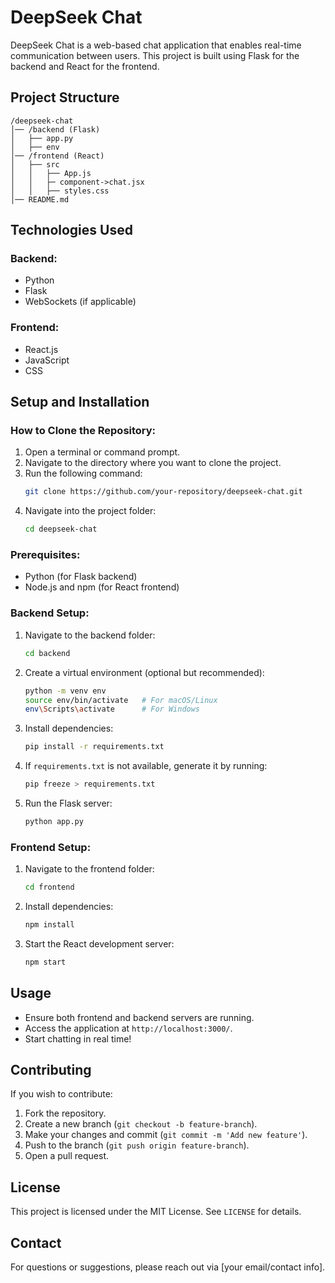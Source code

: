# DeepSeek Chat

DeepSeek Chat is a web-based chat application that enables real-time communication between users. This project is built using Flask for the backend and React for the frontend.

## Project Structure
```
/deepseek-chat
│── /backend (Flask)
│   ├── app.py
│   ├── env 
│── /frontend (React)
│   ├── src
│   │   ├── App.js
│   │   ├─ component->chat.jsx  
│   │   ├── styles.css
│── README.md
```

## Technologies Used
### Backend:
- Python
- Flask
- WebSockets (if applicable)

### Frontend:
- React.js
- JavaScript
- CSS

## Setup and Installation

### How to Clone the Repository:
1. Open a terminal or command prompt.
2. Navigate to the directory where you want to clone the project.
3. Run the following command:
   ```sh
   git clone https://github.com/your-repository/deepseek-chat.git
   ```
4. Navigate into the project folder:
   ```sh
   cd deepseek-chat
   ```

### Prerequisites:
- Python (for Flask backend)
- Node.js and npm (for React frontend)

### Backend Setup:
1. Navigate to the backend folder:
   ```sh
   cd backend
   ```
2. Create a virtual environment (optional but recommended):
   ```sh
   python -m venv env
   source env/bin/activate   # For macOS/Linux
   env\Scripts\activate      # For Windows
   ```
3. Install dependencies:
   ```sh
   pip install -r requirements.txt
   ```
4. If `requirements.txt` is not available, generate it by running:
   ```sh
   pip freeze > requirements.txt
   ```
5. Run the Flask server:
   ```sh
   python app.py
   ```

### Frontend Setup:
1. Navigate to the frontend folder:
   ```sh
   cd frontend
   ```
2. Install dependencies:
   ```sh
   npm install
   ```
3. Start the React development server:
   ```sh
   npm start
   ```

## Usage
- Ensure both frontend and backend servers are running.
- Access the application at `http://localhost:3000/`.
- Start chatting in real time!

## Contributing
If you wish to contribute:
1. Fork the repository.
2. Create a new branch (`git checkout -b feature-branch`).
3. Make your changes and commit (`git commit -m 'Add new feature'`).
4. Push to the branch (`git push origin feature-branch`).
5. Open a pull request.

## License
This project is licensed under the MIT License. See `LICENSE` for details.

## Contact
For questions or suggestions, please reach out via [your email/contact info].


